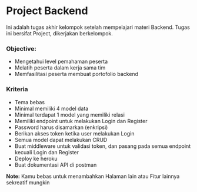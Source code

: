 # Project Backend

Ini adalah tugas akhir kelompok setelah mempelajari materi Backend. Tugas ini bersifat Project, dikerjakan berkelompok.

### Objective:

- Mengetahui level pemahaman peserta
- Melatih peserta dalam kerja sama tim
- Memfasilitasi peserta membuat portofolio backend

### Kriteria
- Tema bebas
- Minimal memiliki 4 model data
- Minimal terdapat 1 model yang memiliki relasi
- Memiliki endpoint untuk melakukan Login dan Register
- Password harus disamarkan (enkripsi)
- Berikan akses token ketika user melakukan Login
- Semua model dapat melakukan CRUD
- Buat middleware untuk validasi token, dan pasang pada semua endpoint kecuali Login dan Register
- Deploy ke heroku
- Buat dokumentasi API di postman

**Note:** 
Kamu bebas untuk menambahkan Halaman lain atau Fitur lainnya sekreatif mungkin